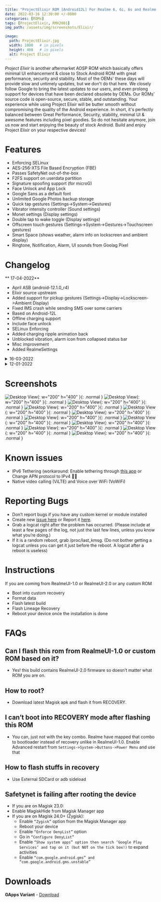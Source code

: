 ```yaml
---
title: "ProjectElixir ROM [Android12L] For Realme 6, 6i, 6s and Realme 7, Narzo 20 Pro, Narzo 30 4G (G90T Series) (RM6785) [OFFICIAL]"
date: 2022-03-16 12:30:00 +/-0800
categories: [ROMs]
tags: [ProjectElixir, RMX2001]
img_path: /assets/img/screenshots/Elixir/

image:
  path: ProjectElixir.jpg
  width: 1000   # in pixels
  height: 400   # in pixels
  alt: Project Elixir
---
```


*Project Elixir* is another aftermarket AOSP ROM which basically offers minimal UI enhancement & close to Stock Android ROM with great performance, security and stability. Most of the OEMs' these days will provide slow and untimely updates, but we don't do that here. We closely follow Google to bring the latest updates to our users, and even prolong support for devices that have been declared obsolete by OEMs. Our ROMs' source code is open-source, secure, stable, and outstanding. Your experience while using Project Elixir will be butter smooth without compromising the quality of the Android experience. In short, it's perfectly balanced between Great Performance, Security, stability, minimal UI & awesome features including pixel goodies. So do not hesitate anymore, join us now and start enjoying the beauty of stock Android. Build and enjoy Project Elixir on your respective devices!


# Features

- Enforcing SELinux
- AES-256-XTS File Based Encryption (FBE)
- Passes SafetyNet out-of-the-box
- F2FS support on userdata partition
- Signature spoofing support (for microG)
- Face Unlock and App Lock
- Google Sans as a default font
- Unlimited Google Photos backup storage
- Quick tap gestures (Settings->System->Gestures)
- Vibrator intensity controller (Sound settings)
- Monet settings (Display settings)
- Double tap to wake toggle (Display settings)
- Offscreen touch gestures (Settings->System->Gestures->Touchscreen gestures)
- Smart Space (shows weather, alarm info on lockscreen and ambient display)
- Ringtone, Notification, Alarm, UI sounds from Goolag Pixel

# Changelog

**  17-04-2022** 
- April ASB (android-12.1.0_r4)
- Elixir source upstream
- Added support for pickup gestures (Settings->Display->Lockscreen->Ambient Display)
- Fixed IMS crash while sending SMS over some carriers
- Based on Android-12L
- Offline charging support
- Include face unlock
- SELinux Enforcing
- Added charging ripple animation back
- Unblocked vibration, alarm icon from collapsed status bar
- Misc improvement
- Added RealmeSettings


<details>
<summary>16-03-2022</summary>
<p><ul>
<li>February Security Patch</li>
<li>Passes SafetyNet out-of-the-box</li>
<li> Use GcamGo as default</li>
<li> Fixed screen flicker</li>
<li> Fixed charging info on lockscreen</li>
<li> Fixed native screen recorder</li>
<li> Fixed offline charging</li>
<li> Miscellaneous changes</li>
<li> Fixed DRM Widevine L1</li>
</ul></p>
</details>

<details>
<summary>12-01-2022</summary>
<p><ul>
<li>January ASB (android-12.0.0_r26)</li>
<li>Switched to RUI2 firmware</li>
<li>Passes SafetyNet out-of-the-box</li>
<li>Improved Gaming performance</li>
<li>Unlimited Google Photos storage</li>
<li>NFC works now</li>
<li>Added LiveDisplay (Display settings)</li>
<li>Fixed VOOC charging delay</li>
<li>Fixed minimum brightness</li>
<li>Upstreamed kernel to 4.14.261</li>
<li>Added F2FS support</li>
</ul></p>
</details>

# Screenshots 
  ![Desktop View](1.jpg){: w="200" h="400" }{: .normal }
  ![Desktop View](2.jpg){: w="200" h="400" }{: .normal }
  ![Desktop View](3.jpg){: w="200" h="400" }{: .normal }
  ![Desktop View](5.jpg){: w="200" h="400" }{: .normal }
  ![Desktop View](6.jpg){: w="200" h="400" }{: .normal }
  ![Desktop View](7.jpg){: w="200" h="400" }{: .normal }
  ![Desktop View](8.jpg){: w="200" h="400" }{: .normal }
  ![Desktop View](9.jpg){: w="200" h="400" }{: .normal }
  ![Desktop View](10.jpg){: w="200" h="400" }{: .normal }
  ![Desktop View](11.jpg){: w="200" h="400" }{: .normal }
  ![Desktop View](13.jpg){: w="200" h="400" }{: .normal }
  ![Desktop View](14.jpg){: w="200" h="400" }{: .normal }

# Known issues

- IPv6 Tethering (workaround: Enable tethering through [this app](https://play.google.com/store/apps/details?id=be.mygod.vpnhotspot&hl=en_IN&gl=US) or Change APN protocol to IPv4 🏃‍♂️
- Native video calling (ViLTE) and Voice over WiFi (VoWiFi)

# Reporting Bugs

- Don’t report bugs if you have any custom kernel or module installed
- Create new [issue here](https://github.com/iamthecloverly/android_device_realme_RM6785) or Report it [here](https://t.me/SriBalajiHub).
- Grab a logcat right after the problem has occurred. (Please include at least a few pages of the log, not just the last few lines, unless you know what you’re doing.)
- If it is a random reboot, grab /proc/last_kmsg. (Do not bother getting a logcat unless you can get it just before the reboot. A logcat after a reboot is useless)


# Instructions

If you are coming from RealmeUI-1.0 or RealmeUI-2.0 or any custom ROM

- Boot into custom recovery
- Format data
- Flash latest build
- Flash Lineage Recovery
- Reboot your device once the installation is done

# FAQs

## Can I flash this rom from RealmeUI-1.0 or custom ROM based on it?
- Yes! this build contains RealmeUI-2.0 firmware so doesn’t matter what ROM you are on.

## How to root?
- Download latest Magisk apk and flash it from RECOVERY.

## I can’t boot into RECOVERY mode after flashing this ROM

- You can, just not with the key combo. Realme have mapped that combo to bootloader instead of recovery unlike in RealmeUI-1.0.
Enable Advanced restart from `Settings->System->Buttons->Power Menu` and use that

## How to flash stuffs in recovery
- Use External SDCard or adb sideload

## Safetynet is failing after rooting the device
- If you are on Magisk 23.0:
- Enable MagiskHide from Magisk Manager app
- If you are on Magisk 24.0+ (Zygisk):
    - Enable `“Zygisk”` option from the Magisk Manager app
    - Reboot your device
    - Enable `“Enforce DenyList”` option
    - Go in `“Configure DenyList”`
    - Enable `“Show system apps” option then search ‘Google Play Services’ and tap on it (but NOT on the tick box!)` to expand activities
    - Enable `“com.google.android.gms” and “com.google.android.gms.unstable”`

# Downloads
**GApps Variant** - [Download](https://projectelixiros.com/download) 